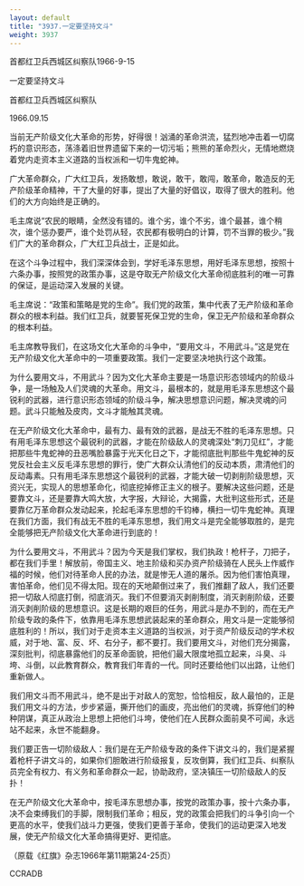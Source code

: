 ```yaml
---
layout: default
title: "3937.一定要坚持文斗"
weight: 3937
---
```


首都红卫兵西城区纠察队1966-9-15

一定要坚持文斗

首都红卫兵西城区纠察队

1966.09.15

当前无产阶级文化大革命的形势，好得很！汹涌的革命洪流，猛烈地冲击着一切腐朽的意识形态，荡涤着旧世界遗留下来的一切污垢；熊熊的革命烈火，无情地燃烧着党内走资本主义道路的当权派和一切牛鬼蛇神。

广大革命群众，广大红卫兵，发扬敢想，敢说，敢干，敢闯，敢革命，敢造反的无产阶级革命精神，干了大量的好事，提出了大量的好倡议，取得了很大的胜利。他们的大方向始终是正确的。

毛主席说“农民的眼睛，全然没有错的。谁个劣，谁个不劣，谁个最甚，谁个稍次，谁个惩办要严，谁个处罚从轻，农民都有极明白的计算，罚不当罪的极少。”我们广大的革命群众，广大红卫兵战士，正是如此。

在这个斗争过程中，我们深深体会到，学好毛泽东思想，用好毛泽东思想，按照十六条办事，按照党的政策办事，这是夺取无产阶级文化大革命彻底胜利的唯一可靠的保证，是运动深入发展的关键。

毛主席说：“政策和策略是党的生命”。我们党的政策，集中代表了无产阶级和革命群众的根本利益。我们红卫兵，就要誓死保卫党的生命，保卫无产阶级和革命群众的根本利益。

毛主席教导我们，在这场文化大革命的斗争中，“要用文斗，不用武斗。”这是党在无产阶级文化大革命中的一项重要政策。我们一定要坚决地执行这个政策。

为什么要用文斗，不用武斗？因为文化大革命主要是一场意识形态领域内的阶级斗争，是一场触及人们灵魂的大革命。用文斗，最根本的，就是用毛泽东思想这个最锐利的武器，进行意识形态领域的阶级斗争，解决思想意识问题，解决灵魂的问题。武斗只能触及皮肉，文斗才能触其灵魂。

在无产阶级文化大革命中，最有力、最有效的武器，是战无不胜的毛泽东思想。只有用毛泽东思想这个最锐利的武器，才能在阶级敌人的灵魂深处“刺刀见红”，才能把那些牛鬼蛇神的丑恶嘴脸暴露于光天化日之下，才能彻底批判那些牛鬼蛇神的反党反社会主义反毛泽东思想的罪行，使广大群众认清他们的反动本质，肃清他们的反动毒素。只有用毛泽东思想这个最锐利的武器，才能大破一切剥削阶级思想，灭资兴无，实现人的思想革命化，彻底挖掉修正主义的根子。要解决这些问题，还是要靠文斗，还是要靠大鸣大放，大字报，大辩论，大揭露，大批判这些形式，还是要靠亿万革命群众发动起来，抡起毛泽东思想的千钧棒，横扫一切牛鬼蛇神。真理在我们方面，我们有战无不胜的毛泽东思想，我们用文斗是完全能够取胜的，是完全能够把无产阶级文化大革命进行到底的！

为什么要用文斗，不用武斗？因为今天是我们掌权，我们执政！枪杆子，刀把子，都在我们手里！解放前，帝国主义、地主阶级和买办资产阶级骑在人民头上作威作福的时候，他们对待革命人民的办法，就是惨无人道的屠杀。因为他们害怕真理，害怕革命，他们见不得太阳。现在的天地颠倒过来了，我们推翻了敌人，我们还要把一切敌人彻底打倒，彻底消灭。我们不但要消灭剥削制度，消灭剥削阶级，还要消灭剥削阶级的思想意识。这是长期的艰巨的任务，用武斗是办不到的，而在无产阶级专政的条件下，依靠用毛泽东思想武装起来的革命群众，用文斗是一定能够彻底胜利的！所以，我们对于走资本主义道路的当权派，对于资产阶级反动的学术权威，对于地、富、反、坏、右分子，都不要打。我们要用文斗，对他们充分揭露，深刻批判，彻底暴露他们的反革命面貌，把他们最大限度地孤立起来，斗臭、斗垮、斗倒，以此教育群众，教育我们年青的一代。同时还要给他们以出路，让他们重新做人。

我们用文斗而不用武斗，绝不是出于对敌人的宽恕，恰恰相反，敌人最怕的，正是我们用文斗的方法，步步紧逼，撕开他们的画皮，亮出他们的灵魂，拆穿他们的种种阴谋，真正从政治上思想上把他们斗垮，使他们在人民群众面前臭不可闻，永远站不起来，永世不能翻身。

我们要正告一切阶级敌人：我们是在无产阶级专政的条件下讲文斗的，我们是紧握着枪杆子讲文斗的，如果你们胆敢进行阶级报复，反攻倒算，我们红卫兵、纠察队员完全有权力、有义务和革命群众一起，协助政府，坚决镇压一切阶级敌人的反扑！

在无产阶级文化大革命中，按毛泽东思想办事，按党的政策办事，按十六条办事，决不会束缚我们的手脚，限制我们革命；相反，党的政策会把我们的斗争引向一个更高的水平，使我们战斗力更强，使我们更善于革命，使我们的运动更深入地发展，使无产阶级文化大革命搞得更好、更彻底。

（原载《红旗》杂志1966年第11期第24-25页）

CCRADB

